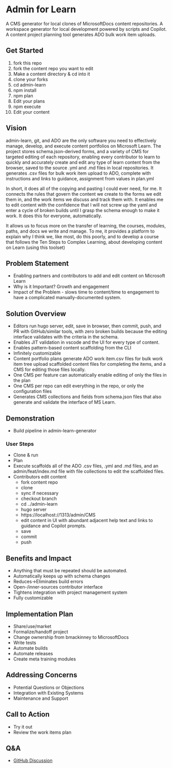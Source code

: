 # Admin for Learn

A CMS generator for local clones of MicrosoftDocs content repositories.
A workspace generator for local development powered by scripts and Copilot.
A content project planning tool generates ADO bulk work item uploads. 

## Get Started

1. fork this repo
1. fork the content repo you want to edit
1. Make a content directory & cd into it
1. clone your forks
1. cd admin-learn
1. npm install
1. npm plan
1. Edit your plans
1. npm execute
1. Edit your content

## Vision

admin-learn, git, and ADO are the only software you need to effectively manage, develop, and execute content portfolios on Microsoft Learn. The project stores schema.json-derived forms, and a variety of CMS for targeted editing of each repository, enabling every contributor to learn to quickly and accurately create and edit any type of learn content from the browser, saved to the source .yml and .md files in local repositories. It generates .csv files for bulk work item upload to ADO, complete with instructions and links to guidance, assignment from values in plan.yml

In short, it does all of the copying and pasting I could ever need, for me. It connects the rules that govern the content we create to the forms we edit them in, and the work items we discuss and track them with. It enables me to edit content with the confidence that I will not screw up the yaml and enter a cycle of broken builds until I grasp the schema enough to make it work. It does this for everyone, automatically.

It allows us to focus more on the transfer of learning, the courses, modules, paths, and docs we write and manage. To me, it provides a platform to explain why I think we, like most, do this poorly, and to develop a course that follows the Ten Steps to Complex Learning, about developing content on Learn (using this toolset)

## Problem Statement

- Enabling partners and contributors to add and edit content on Microsoft Learn
- Why is it Important? Growth and engagement
- Impact of the Problem - slows time to content/time to engagement to have a complicated manually-documented system.

## Solution Overview

- Editors run hugo server, edit, save in browser, then commit, push, and PR with GitHub/similar tools, with zero broken builds because the editing interface validates with the criteria in the schema.
- Enables JIT validation in vscode and the UI for every type of content.
- Enables pattern-based content scaffolding from the CLI
- Infinitely customizable
- Content portfolio plans generate ADO work item.csv files for bulk work item tree upload scaffolded content files for completing the items, and a CMS for editing those files locally.
- One CMS per feature can automatically enable editing of only the files in the plan
- One CMS per repo can edit everything in the repo, or only the configuration files
- Generates CMS collections and fields from schema.json files that also generate and validate the interface of MS Learn.

## Demonstration

- Build pipeline in admin-learn-generator

### User Steps

- Clone & run
- Plan
- Execute scaffolds all of the ADO .csv files, .yml and .md files, and an admin/feat/index.md file with file collections to edit the scaffolded files.
- Contributors edit content
  - fork content repo
  - clone
  - sync if necessary
  - checkout branch
  - cd ../admin-learn
  - hugo server
  - https://localhost://1313/admin/CMS
  - edit content in UI with abundant adjacent help text and links to guidance and Copilot prompts.
  - save
  - commit
  - push

## Benefits and Impact

- Anything that must be repeated should be automated.
- Automatically keeps up with schema changes
- Reduces->Eliminates build errors
- Open-/inner-sources contributor interface
- Tightens integration with project management system
- Fully customizable

## Implementation Plan

- Share/use/market
- Formalize/handoff project
- Change ownership from bmackinney to MicrosoftDocs
- Write tests
- Automate builds
- Automate releases
- Create meta training modules

## Addressing Concerns

- Potential Questions or Objections
- Integration with Existing Systems
- Maintenance and Support

## Call to Action

- Try it out 
- Review the work items plan

## Q&A

- [GitHub Discussion](https://github.com/bmackinney/admin-learn/discussions)
